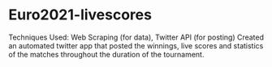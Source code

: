 # Euro2021-livescores

Techniques Used: Web Scraping (for data), Twitter API (for posting)
Created an automated twitter app that posted the winnings, live scores and statistics of the matches throughout the duration of the tournament.
